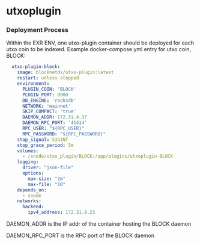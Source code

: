 # utxoplugin

### Deployment Process
Within the EXR ENV, one utxo-plugin container should be deployed for each utxo coin to be indexed.
Example docker-compose.yml entry for utxo coin, BLOCK:
```yaml
  utxo-plugin-block:
    image: blocknetdx/utxo-plugin:latest
    restart: unless-stopped
    environment:
      PLUGIN_COIN: 'BLOCK'
      PLUGIN_PORT: 8000
      DB_ENGINE: 'rocksdb'
      NETWORK: 'mainnet'
      SKIP_COMPACT: 'true'
      DAEMON_ADDR: 172.31.4.37
      DAEMON_RPC_PORT: '41414'
      RPC_USER: "${RPC_USER}"
      RPC_PASSWORD: "${RPC_PASSWORD}"
    stop_signal: SIGINT
    stop_grace_period: 5m
    volumes:
      - /snode/utxo_plugin/BLOCK:/app/plugins/utxoplugin-BLOCK
    logging:
      driver: "json-file"
      options:
        max-size: "2m"
        max-file: "10"
    depends_on:
      - snode
    networks:
      backend:
        ipv4_address: 172.31.8.23
```
DAEMON_ADDR is the IP addr of the container hosting the BLOCK daemon

DAEMON_RPC_PORT is the RPC port of the BLOCK daemon

